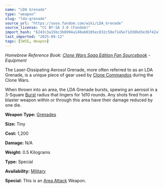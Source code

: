 ```yaml
---
name: "LDA Grenade"
type: "weapon"
slug: "lda-grenade"
source_url: "https://swse.fandom.com/wiki/LDA_Grenade"
source_license: "CC BY-SA 3.0 (Fandom)"
import_hash: "6243c3a15bc3b8994a140a60105ec832c58e7145e71d38bd3e36f42a77e9475a"
last_imported: "2025-09-12"
tags: [SWSE, Weapon]
---
```

*Homebrew Reference Book: [Clone Wars Saga Edition Fan Sourcebook](https://swse.fandom.com/wiki/Clone_Wars_Saga_Edition_Fan_Sourcebook) - Equipment*

The Laser-Dissipating Aerosol Grenade, more often referred to as an LDA Grenade, is a unique piece of gear used by [Clone Commandos](https://swse.fandom.com/wiki/Clone_Commandos) during the Clone Wars.

When thrown into an area, the LDA Grenade bursts, spewing an aerosol in a 3-Square [Burst](https://swse.fandom.com/wiki/Burst) radius that lingers for 1d10 rounds. Any shots fired from a blaster weapon within or through this area have their damage reduced by one die.

**Weapon** **Type:** [Grenades](https://swse.fandom.com/wiki/Grenades)

**Size:** Tiny

**Cost:** 1,200

**Damage:** N/A

**Weight:** 0.5 Kilograms

**Type:** Special

**Availability:** [Military](https://swse.fandom.com/wiki/Military)

**Special:** This is an [Area Attack](https://swse.fandom.com/wiki/Area_Attack) Weapon.